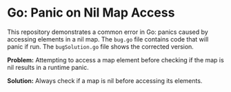 # Go: Panic on Nil Map Access

This repository demonstrates a common error in Go: panics caused by accessing elements in a nil map.  The `bug.go` file contains code that will panic if run. The `bugSolution.go` file shows the corrected version.

**Problem:** Attempting to access a map element before checking if the map is nil results in a runtime panic.

**Solution:** Always check if a map is nil before accessing its elements.